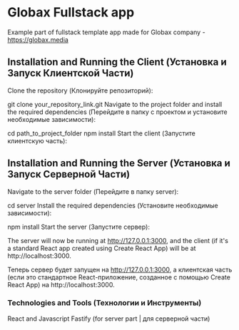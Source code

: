 # Globax Fullstack app

Example part of fullstack template app made for Globax company - https://globax.media

## Installation and Running the Client (Установка и Запуск Клиентской Части)
Clone the repository (Клонируйте репозиторий):

git clone your_repository_link.git
Navigate to the project folder and install the required dependencies (Перейдите в папку с проектом и установите необходимые зависимости):

cd path_to_project_folder
npm install
Start the client (Запустите клиентскую часть):

## Installation and Running the Server (Установка и Запуск Серверной Части)
Navigate to the server folder (Перейдите в папку server):

cd server
Install the required dependencies (Установите необходимые зависимости):

npm install
Start the server (Запустите сервер):

The server will now be running at http://127.0.0.1:3000, and the client (if it's a standard React app created using Create React App) will be at http://localhost:3000.

Теперь сервер будет запущен на http://127.0.0.1:3000, а клиентская часть (если это стандартное React-приложение, созданное с помощью Create React App) на http://localhost:3000.

### Technologies and Tools (Технологии и Инструменты)
React and Javascript
Fastify (for server part | для серверной части)
